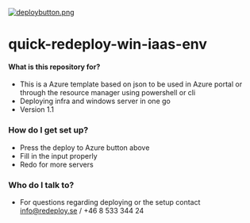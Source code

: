 [![deploybutton.png](https://bitbucket.org/repo/Xderan/images/2803742790-deploybutton.png)](https://portal.azure.com/#create/Microsoft.Template/uri/https%3A%2F%2raw.githubusercontent.com%2jonaserikson/azure%2master%2quick-redeploy-win-iaas-env%2redeploy-main.json)    
# quick-redeploy-win-iaas-env

#### What is this repository for? ###

* This is a Azure template based on json to be used in Azure portal or through the resource manager using powershell or cli
* Deploying infra and windows server in one go
* Version 1.1

### How do I get set up? ###

* Press the deploy to Azure button above
* Fill in the input properly
* Redo for more servers

### Who do I talk to? ###

* For questions regarding deploying or the setup contact [info@redeploy.se](mailto:info@redeploy.se) / +46 8 533 344 24
